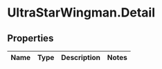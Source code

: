 # UltraStarWingman.Detail

## Properties

Name | Type | Description | Notes
------------ | ------------- | ------------- | -------------


